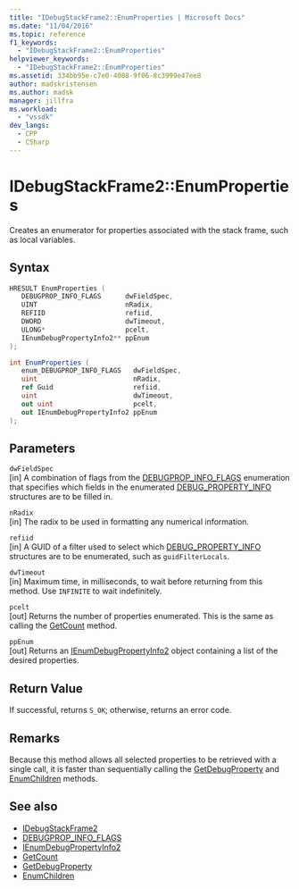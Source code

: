 ```yaml
---
title: "IDebugStackFrame2::EnumProperties | Microsoft Docs"
ms.date: "11/04/2016"
ms.topic: reference
f1_keywords:
  - "IDebugStackFrame2::EnumProperties"
helpviewer_keywords:
  - "IDebugStackFrame2::EnumProperties"
ms.assetid: 334bb95e-c7e0-4008-9f06-8c3999e47ee8
author: madskristensen
ms.author: madsk
manager: jillfra
ms.workload:
  - "vssdk"
dev_langs:
  - CPP
  - CSharp
---
```

# IDebugStackFrame2::EnumProperties
Creates an enumerator for properties associated with the stack frame, such as local variables.

## Syntax

```cpp
HRESULT EnumProperties ( 
   DEBUGPROP_INFO_FLAGS      dwFieldSpec,
   UINT                      nRadix,
   REFIID                    refiid,
   DWORD                     dwTimeout,
   ULONG*                    pcelt,
   IEnumDebugPropertyInfo2** ppEnum
);
```

```csharp
int EnumProperties ( 
   enum_DEBUGPROP_INFO_FLAGS   dwFieldSpec,
   uint                        nRadix,
   ref Guid                    refiid,
   uint                        dwTimeout,
   out uint                    pcelt,
   out IEnumDebugPropertyInfo2 ppEnum
);
```

## Parameters
`dwFieldSpec`\
[in] A combination of flags from the [DEBUGPROP_INFO_FLAGS](../../../extensibility/debugger/reference/debugprop-info-flags.md) enumeration that specifies which fields in the enumerated [DEBUG_PROPERTY_INFO](../../../extensibility/debugger/reference/debug-property-info.md) structures are to be filled in.

`nRadix`\
[in] The radix to be used in formatting any numerical information.

`refiid`\
[in] A GUID of a filter used to select which [DEBUG_PROPERTY_INFO](../../../extensibility/debugger/reference/debug-property-info.md) structures are to be enumerated, such as `guidFilterLocals`.

`dwTimeout`\
[in] Maximum time, in milliseconds, to wait before returning from this method. Use `INFINITE` to wait indefinitely.

`pcelt`\
[out] Returns the number of properties enumerated. This is the same as calling the [GetCount](../../../extensibility/debugger/reference/ienumdebugpropertyinfo2-getcount.md) method.

`ppEnum`\
[out] Returns an [IEnumDebugPropertyInfo2](../../../extensibility/debugger/reference/ienumdebugpropertyinfo2.md) object containing a list of the desired properties.

## Return Value
 If successful, returns `S_OK`; otherwise, returns an error code.

## Remarks
 Because this method allows all selected properties to be retrieved with a single call, it is faster than sequentially calling the [GetDebugProperty](../../../extensibility/debugger/reference/idebugstackframe2-getdebugproperty.md) and [EnumChildren](../../../extensibility/debugger/reference/idebugproperty2-enumchildren.md) methods.

## See also
- [IDebugStackFrame2](../../../extensibility/debugger/reference/idebugstackframe2.md)
- [DEBUGPROP_INFO_FLAGS](../../../extensibility/debugger/reference/debugprop-info-flags.md)
- [IEnumDebugPropertyInfo2](../../../extensibility/debugger/reference/ienumdebugpropertyinfo2.md)
- [GetCount](../../../extensibility/debugger/reference/ienumdebugpropertyinfo2-getcount.md)
- [GetDebugProperty](../../../extensibility/debugger/reference/idebugstackframe2-getdebugproperty.md)
- [EnumChildren](../../../extensibility/debugger/reference/idebugproperty2-enumchildren.md)